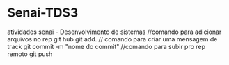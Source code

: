 # Senai-TDS3
atividades senai - Desenvolvimento de sistemas
//comando para adicionar arquivos no rep git hub
git add.
// comando para criar uma mensagem de track
git commit -m "nome do commit"
//comando para subir pro rep remoto
git push